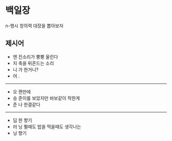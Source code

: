 # 백일장
n-행시 창의력 대장을 뽑아보자

## 제시어
- 엔 진소리가 뿡뿡 울린다
- 지 축을 뒤흔드는 소리
- 니 가 한거니?
- 어 .
---
- 오 랜만에
- 승 준이를 보았지만 바보같이 착한게
- 준 나 한결같다
---
- 딥 한 향기
- 러 닝 뛸때도 밥을 먹을때도 생각나는
- 닝 향기
